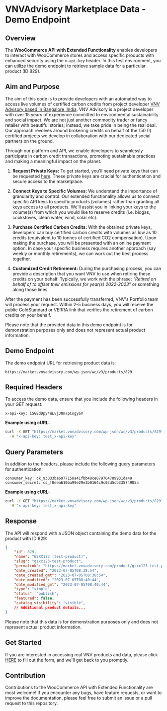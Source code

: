 # VNVAdvisory Marketplace Data - Demo Endpoint

## Overview

The **WooCommerce API with Extended Functionality** enables developers to interact with WooCommerce stores and access specific products with enhanced security using the `x-api-key` header. In this test environment, you can utilize the demo endpoint to retrieve sample data for a particular product (ID 829).

## Aim and Purpose
The aim of this code is to provide developers with an automated way to access live volumes of certified carbon credits from project developer [VNV Advisory based in Bangalore, India](https://www.vnvadvisory.com). VNV Advisory is a project developer with over 15 years of experience committed to environmental sustainability and social impact. We are not just another commodity trader or fancy retailer with beautiful stories; instead, we take pride in being the real deal. Our approach revolves around brokering credits on behalf of the 150 (!) certified projects we develop in collaboration with our dedicated social partners on the ground.

Through our platform and API, we enable developers to seamlessly participate in carbon credit transactions, promoting sustainable practices and making a meaningful impact on the planet.

1. **Request Private Keys:**
   To get started, you'll need private keys that can be requested [here](https://market.vnvadvisory.com/request-info/). These private keys are crucial for authentication and secure access to the marketplace.

2. **Connect Keys to Specific Volumes:**
   We understand the importance of granularity and control. Our extended functionality allows us to connect specific API keys to specific products (volumes) rather than granting all keys access to all products. We'll assist you in linking your keys to the volume(s) from which you would like to reserve credits (i.e. biogas, cookstoves, clean water, wind, solar etc).

3. **Purchase Certified Carbon Credits:**
   With the obtained private keys, developers can buy certified carbon credits with volumes as low as 10 credits (equivalent to 10 tonnes of certified CO2 compensation). Upon making the purchase, you will be presented with an online payment option. In case your specific business requires another approach (say weekly or monthly retirements), we can work out the best process together.

4. **Customized Credit Retirement:**
   During the purchasing process, you can provide a description that you want VNV to use when retiring these credits on your behalf. Typically, we work with the phrase: *"Retired on behalf of <X> to offset their <scope X> emissions for year(s) 2022-2023"* or something along those lines.

After the payment has been successfully transferred, VNV's Portfolio team will process your request. Within 2-5 business days, you will receive the public GoldStandard or VERRA link that verifies the retirement of carbon credits on your behalf.

Please note that the provided data in this demo endpoint is for demonstration purposes only and does not represent actual product information.

## Demo Endpoint

The demo endpoint URL for retrieving product data is:

```
https://market.vnvadvisory.com/wp-json/wc/v3/products/829
```

## Required Headers

To access the demo data, ensure that you include the following headers in your GET request:

```
x-api-key: iSGEdDpy4WLvj3Qm7pCogy6V
```

**Example using cURL:**

```bash
curl -X GET "https://market.vnvadvisory.com/wp-json/wc/v3/products/829" \
  -H "x-api-key: test_x-api-key"
```

## Query Parameters

In addition to the headers, please include the following query parameters for authentication:

```
consumer_key: ck_93033ba6977158a41fbb48ce879704789931da49
consumer_secret: cs_f0eea610ba99e29e3b0164c9c03d5cb33574905a
```

**Example using cURL:**

```bash
curl -X GET "https://market.vnvadvisory.com/wp-json/wc/v3/products/829?consumer_key=test_consumer_key&consumer_secret=test_consumer_secret" \
  -H "x-api-key: test_x-api-key"
```

## Response

The API will respond with a JSON object containing the demo data for the product with ID 829:

```json
{
    "id": 829,
    "name": "GSXX123 (test-product)",
    "slug": "gsxx123-test-product",
    "permalink": "https://market.vnvadvisory.com/product/gsxx123-test-product/",
    "date_created": "2023-07-05T08:38:54",
    "date_created_gmt": "2023-07-05T08:38:54",
    "date_modified": "2023-07-05T08:40:44",
    "date_modified_gmt": "2023-07-05T08:40:44",
    "type": "simple",
    "status": "publish",
    "featured": false,
    "catalog_visibility": "visible",
    // Additional product details...
}
```

Please note that this data is for demonstration purposes only and does not represent actual product information.

## Get Started

If you are interested in accessing real VNV products and data, please click [HERE](https://vnvadvisory.com/real-products-form) to fill out the form, and we'll get back to you promptly.

## Contribution

Contributions to the WooCommerce API with Extended Functionality are most welcome! If you encounter any bugs, have feature requests, or want to improve the documentation, please feel free to submit an issue or a pull request to this repository.
